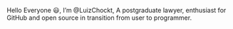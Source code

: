 Hello Everyone 😃, I’m @LuizChockt, A postgraduate lawyer, enthusiast for GitHub and open source in transition from user to programmer.


<!---
LuizChockt/LuizChockt is a ✨ special ✨ repository because its `README.md` (this file) appears on your GitHub profile.
You can click the Preview link to take a look at your changes.

- 👀 I’m interested in ...
- 🌱 I’m currently learning ...
- 💞️ I’m looking to collaborate on ...
- 📫 How to reach me ... --->

